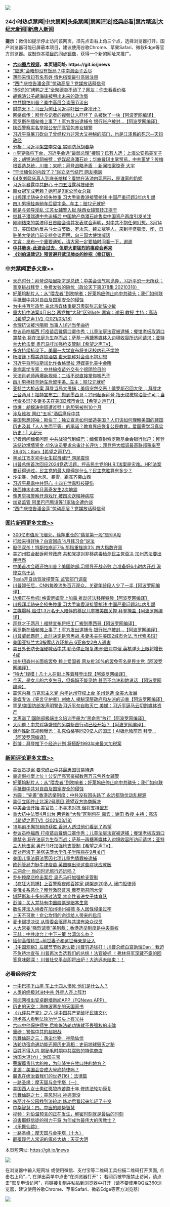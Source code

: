 ![](https://raw.githubusercontent.com/fqnews/bnews/master/64photo/fqnews-qr.jpg)

<div id="tt">
<h3>24小时热点禁闻|<a href="#%E4%B8%AD%E5%85%B1%E7%A6%81%E9%97%BB%E6%9B%B4%E5%A4%9A%E6%96%87%E7%AB%A0">中共禁闻</a>|<a href="#%E5%9B%BE%E7%89%87%E6%96%B0%E9%97%BB%E6%9B%B4%E5%A4%9A%E6%96%87%E7%AB%A0">头条禁闻</a>|<a href="#%E6%96%B0%E9%97%BB%E8%AF%84%E8%AE%BA%E6%9B%B4%E5%A4%9A%E6%96%87%E7%AB%A0">禁闻评论|<a href="#%E5%BF%85%E7%9C%8B%E7%BB%8F%E5%85%B8%E5%A5%BD%E6%96%87">经典必看|<a href="/video.md#%E7%A6%81%E7%89%87%E7%B2%BE%E9%80%89">禁片精选</a>|<a href="https://github.com/fqnews/djy/blob/master/gb/nf1351518.md#1">大纪元新闻</a>|<a href="https://github.com/fqnews/ntdtv/blob/master/gb/prog204.md#1">新唐人新闻</a></h3>
<div><b>提示：</b>微信如提示停止访问该网页，须先点击右上角三个点，选择浏览器打开。国产浏览器可能已屏蔽本项目，建议使用谷歌Chrome、苹果Safari、微软Edge等官方浏览器。或<a href="https://github.com/fqnews/bnews/blob/master/%E5%88%B6%E4%BD%9Cgit%E7%A6%81%E9%97%BB%E9%95%9C%E5%83%8F.md">制作本项目的同步镜像</a>，获得一个新的网址来推广。</div>
<ul>
<li><b><a href="http://d1.bdrive.tk/64.mp4" target="_blank">六四图片视频</a>，本页短网址: https://git.io/jnews</b></li>
<li><a href="/cbnews/20210318/1507460.md">“应邀”会晤却没有饭局？中南海面子丢尽</a></li>
<li><a href="/lifebaike/20210318/1507433.md">薄熙来情妇有名有姓 情色档案最引高层注目</a></li>
<li><a href="/cbnews/20210318/1507493.md">“西门庆控告潘金莲”惊动高层？党媒放话释信号</a></li>
<li><a href="/lifebaike/20210318/1507422.md">156岁的“烤鸭之王”全聚德卖不动了？网友：你去看看价格</a></li>
<li><a href="/ssgc/20210318/1507736.md">胡锦涛公子胡海锋被甩出未来的政治局</a></li>
<li><a href="/cnnews/20210318/1507552.md">中共惧怕川普？美中高层会谈细节流出</a></li>
<li><a href="/comments/20210318/1507628.md">财商天下：马云为何让习近平吓出一身冷汗？</a></li>
<li><a href="/cnnews/20210318/1507632.md">网络疯传：拜登与记者的视频让人吓坏了 头被砍了一块【阿波罗网编译】</a></li>
<li><a href="/topimagenews/20210318/1507445.md">索罗斯在缅甸摊上事了！军方发出逮捕令 银行账户被封...【阿波罗网编译】</a></li>
<li><a href="/cbnews/20210318/1507482.md">陕西警察实名举报公安厅高官包养女辅警</a></li>
<li><a href="/bannedvideo/20210318/1507601.md">习近平将屠刀砍向了曾经权力非常大又神秘的部门，也是江泽民的死穴--天钧政经</a></li>
<li><a href="/cbnews/20210318/1507461.md">分析：习近平架空李克强 实则防范胡春华</a></li>
<li><a href="/bannedvideo/20210318/1507443.md">💥李克强将下台，习近平会选“最弱总理”接班？已有人选；上海公安抓美军子弟；胡锦涛祖祠被劈；党媒起底潘石屹；华裔戴琪主掌贸易，中共噩梦？传梅根要选总统，川普：来吧；拜登战略矛盾 ｜新闻拍案惊奇 大宇</a></li>
<li><a href="/cnnews/20210318/1507452.md">“干涉缅甸的内政了？”赵立坚气结巴 网友嘲讽</a></li>
<li><a href="/yule/20210318/1507427.md">64岁刘晓庆真人到底长啥样？看她在泳池内现原形，是谁家的奶奶</a></li>
<li><a href="/cbnews/20210318/1507593.md">习近平暴露中共野心 十四五泄露科技硬伤</a></li>
<li><a href="/yule/20210318/1507634.md">超女冠军成老赖？她可是9家公司女总裁</a></li>
<li><a href="/topimagenews/20210318/1507678.md">川规拜半随央企损失惨重 习大手笔香港接管抢钱 中国严重问题3年内引爆</a></li>
<li><a href="/cbnews/20210319/1507880.md">四川男擦挂奔驰车后留字条…车主：赔12元就好</a></li>
<li><a href="/cnnews/20210319/1507909.md">同是与领导淫乱 江苏女辅警入狱 陕西女辅警转正提干</a></li>
<li><a href="/baitai/20210318/1507612.md">继其子潘瑞遭中共追捕后 中国地产商潘石屹售卖中国资产再度引发关注</a></li>
<li><a href="/bannedvideo/20210318/1507535.md">刚刚结束的美澳印日首脑会谈并发表联合声明，对中共不抱任何幻想。3月14日，美国纽约反共斗士白节敏、罗永东、魏立斌等人，来到华盛顿澳、印、日驻美大使馆门前支持会谈声明，向三国大使馆喊话</a></li>
<li><a href="/bannedvideo/20210318/1507554.md">文睿：发布一个重要通知，请大家一定要抽时间看一下，谢谢</a></li>
<li><b><a href="/comments/20200211/1275071.md" target="_blank">中共肺炎-此波会过去，但更大更猛烈的瘟疫会再来</a></b></li>
<li><b><a href="/comments/20200207/1272816.md" target="_blank">《刘伯温碑记》预言避开武汉肺炎的妙招（修订版）</a></b></li>
</ul>
</div>

<div class="catlist">
<h3><a href="/cbnews/" target="_blank">中共禁闻</a><span><a href="/cbnews/" target="_blank" rel="nofollow">更多文章>></a></span></h3>
<ul>
<li><a href="/cbnews/20210319/1508083.md" target="_blank">天亮时分：拜登说哈里斯才是总统；中美会谈气氛诡异，习近平恐一无所获；普京挑战拜登；免费发钱的隐忧（政论天下第378集 20210318）</a></li>
<li><a href="/comments/20210319/1508060.md" target="_blank">好莱坞制片人：从“喂龙者”到吹哨者；好莱坞应停止向中共磕头；我们如何联手抵御中共对自由及国家安全的侵蚀</a></li>
<li><a href="/cbnews/20210319/1508036.md" target="_blank">为中共百年造势 亲北京媒体重提习表彰张志新陈少敏</a></li>
<li><a href="/comments/20210319/1508018.md" target="_blank">重大抗中法案4月出台 两党推“大赦”区别何在    嘉宾：谢田 教授  主持：高洁【希望之声TV】(2021/03/18)</a></li>
<li><a href="/cbnews/20210319/1508006.md" target="_blank">合理抗议被污阻街 当事人详述当年曲折</a></li>
<li><a href="/comments/20210319/1507995.md" target="_blank">参议员呛福西 打疫苗后戴俩口罩作秀；儿童法庭法官被逮捕；餐馆老板取消口罩禁令 将在法庭为生存而战；萨基一再搪塞媒体入边境收容所访问请求；亚特兰大枪击案 奥巴马吁加强枪支管制【希望之声TV】</a></li>
<li><a href="/cbnews/20210319/1507948.md" target="_blank">多方持续抗议下，美国一大学宣布将关闭校内孔子学院</a></li>
<li><a href="/cbnews/20210319/1507932.md" target="_blank">杨洁篪下榻美连锁酒店 崔天凯称对会谈不抱幻想</a></li>
<li><a href="/cbnews/20210319/1507908.md" target="_blank">习近平将阿拉斯加比作香格里拉 港媒美化美中会晤</a></li>
<li><a href="/cbnews/20210319/1507907.md" target="_blank">美病毒学专家：中共搞疫苗外交有个很阴险目的</a></li>
<li><a href="/cbnews/20210319/1507906.md" target="_blank">天津肖老师再爆新视频：二话不说直接掌你嘴巴子</a></li>
<li><a href="/cbnews/20210319/1507880.md" target="_blank">四川男擦挂奔驰车后留字条…车主：赔12元就好</a></li>
<li><a href="/comments/20210319/1507841.md" target="_blank">亚特兰大枪击案 拜登当局大甩锅；美俄突然交恶！俄罗斯召回大使 ；拜登才上台两月！福特宣布工厂搬到墨西哥；21州起诉拜登 指无权撤输油管许可；当代索多玛?多妻多夫在美国2城市合法【希望之声TV】</a></li>
<li><a href="/cbnews/20210318/1507751.md" target="_blank">惊爆：胡锦涛宗祠遭斧劈！豹胆男被判10个月</a></li>
<li><a href="/cbnews/20210318/1507742.md" target="_blank">涉及维权 网红“五毛”酒后痛斥中共</a></li>
<li><a href="/cbnews/20210318/1507730.md" target="_blank">美国思想领袖：斯伯丁：独立宣言如何塑造美国？人们该如何理解美国的建国历史及其「人人生而平等」的承诺？教育界应恢复公民教育，爱国需学习真实历史！| 大纪元</a></li>
<li><a href="/comments/20210318/1507695.md" target="_blank">记者询问缅甸问题 中共战狼气到结巴；缅甸查封索罗斯基金会银行账户；拜登冻结边境墙资金 41名议员要求总审计长评估；拜登将大幅调最高联邦税率至39.6%；8am【希望之声TV】</a></li>
<li><a href="/cbnews/20210318/1507694.md" target="_blank">黑龙江15岁初中女生弑母藏尸 网民震惊</a></li>
<li><a href="/comments/20210318/1507652.md" target="_blank">川普总统首次回应2024竞选话题，抨击民主党的H.R.1法案是灾难。HR1法案要获得通过，民主党的最大障碍是什么？民主党胜算有多少？</a></li>
<li><a href="/cbnews/20210318/1507625.md" target="_blank">沙尘暴、9级大风、暴雪、霜冻齐袭山西</a></li>
<li><a href="/cbnews/20210318/1507593.md" target="_blank">习近平暴露中共野心 十四五泄露科技硬伤</a></li>
<li><a href="/cbnews/20210318/1507589.md" target="_blank">陕西神木市本月离奇发生2次地震</a></li>
<li><a href="/cbnews/20210318/1507562.md" target="_blank">豫男举报警察开游戏厅 被四次送精神病院</a></li>
<li><a href="/cbnews/20210318/1507555.md" target="_blank">加紧监管 阿里巴巴腾讯等11家陆企遭约谈</a></li>
<li><a href="/cbnews/20210318/1507493.md" target="_blank">“西门庆控告潘金莲”惊动高层？党媒放话释信号</a></li>

</ul>
</div>
<div class="catlist">
<h3><a href="/topimagenews/" target="_blank">图片新闻</a><span><a href="/topimagenews/" target="_blank" rel="nofollow">更多文章>></a></span></h3>
<ul>
<li><a href="/topimagenews/20210319/1508086.md" target="_blank">300亿市值灰飞烟灭，徐翔重仓的“翡翠第一股”告别A股</a></li>
<li><a href="/topimagenews/20210319/1508066.md" target="_blank">打脸来得好快？白宫回应“4月拜习会”说法</a></li>
<li><a href="/topimagenews/20210319/1508021.md" target="_blank">股债双杀！特斯拉崩近7％ 那指重挫逾3% 四大指数齐黑</a></li>
<li><a href="/topimagenews/20210319/1508000.md" target="_blank">美21州联合起诉拜登政府 共和党提对非移病毒检测民主党否决 加州恶法要出民哗然</a></li>
<li><a href="/topimagenews/20210319/1507978.md" target="_blank">中美首次会晤还怕川普？美国防部:习领导开战必败 台准备好6小时内开战 港惨变乌干达</a></li>
<li><a href="/topimagenews/20210319/1507900.md" target="_blank">Tesla开自动驾驶撞警车 监管部门调查</a></li>
<li><a href="/topimagenews/20210318/1507809.md" target="_blank">川普卸任后，CNN每晚流失百万观众，关键年龄段人少了一半【阿波罗网编译】</a></li>
<li><a href="/topimagenews/20210318/1507693.md" target="_blank">边境正在危机! 格雷厄姆雪上加霜 推动非法移民特赦【阿波罗网编译】</a></li>
<li><a href="/topimagenews/20210318/1507678.md" target="_blank">川规拜半随央企损失惨重 习大手笔香港接管抢钱 中国严重问题3年内引爆</a></li>
<li><a href="/topimagenews/20210318/1507676.md" target="_blank">主媒爆料 超过1.3万名无人陪伴的移民儿童被美国关押 拜登掩盖【阿波罗网编译】</a></li>
<li><a href="/topimagenews/20210318/1507550.md" target="_blank">拜登才干两月！福特宣布将把工厂搬到墨西哥【阿波罗网编译】</a></li>
<li><a href="/topimagenews/20210318/1507445.md" target="_blank">索罗斯在缅甸摊上事了！军方发出逮捕令 银行账户被封&#8230;【阿波罗网编译】</a></li>
<li><a href="/topimagenews/20210318/1507327.md" target="_blank">川普威武霸屏：此时决定是否再战 多妻多夫在美国2城市合法,当代索多玛?</a></li>
<li><a href="/topimagenews/20210318/1507047.md" target="_blank">美国亚特兰大3按摩店连环枪击 6亚裔女2白人遇害</a></li>
<li><a href="/topimagenews/20210317/1506882.md" target="_blank">美日外长防长强硬喊话中共 勒令停止报复澳洲;应对中俄,英核弹头上限将增长4成</a></li>
<li><a href="/topimagenews/20210317/1506859.md" target="_blank">加州纽森州长面临罢免 赖上爱国者 网友批30%的罢免签名是民主党【阿波罗网编译】</a></li>
<li><a href="/topimagenews/20210317/1506742.md" target="_blank">&#8220;特大&#8221;规模！几十人在街上等着拜登出现【阿波罗网编译】</a></li>
<li><a href="/topimagenews/20210317/1506740.md" target="_blank">今天，是女儿的六岁生日，但妈妈不能见她 甚至不允许和她说话 【阿波罗网编译】</a></li>
<li><a href="/topimagenews/20210317/1506469.md" target="_blank">震惊内幕 马克思主义党 内华达州夺权上台 多州竞选 全美大发展</a></li>
<li><a href="/topimagenews/20210316/1506210.md" target="_blank">美媒专访《誓言守护者》创始人 揭秘深层政府和左派的迫害【阿波罗网编译】</a></li>
<li><a href="/topimagenews/20210316/1506196.md" target="_blank">罕见!美国防部发声明警告习近平勿自取灭亡 美媒：习近平逼马云切割媒体资产</a></li>
<li><a href="/topimagenews/20210316/1506194.md" target="_blank">太离谱了!国防部极端主义培训手册为&#8221;黑命贵&#8221;放行【阿波罗网编译】</a></li>
<li><a href="/topimagenews/20210316/1506070.md" target="_blank">大问题！中共对华盛顿的另类斩首行动已经开始？【阿波罗网编译】</a></li>
<li><a href="/topimagenews/20210316/1505989.md" target="_blank">爆炸性卧底视频曝光：扎克伯格等同20亿人的国王！AI极危险前景 拜登&#8230;【阿波罗网编译】</a></li>
<li><a href="/topimagenews/20210316/1505703.md" target="_blank">彭博：拜登推下个经济计划 将搭配1993年来最大加税案</a></li>

</ul>
</div>
<div class="catlist">
<h3><a href="/comments/" target="_blank">新闻评论</a><span><a href="/comments/" target="_blank" rel="nofollow">更多文章>></a></span></h3>
<ul>
<li><a href="/comments/20210319/1508079.md" target="_blank">美议员提案 要求终止中共最惠国贸易待遇</a></li>
<li><a href="/comments/20210319/1508062.md" target="_blank">靠造假档案上位！公安厅高官豪掷数百万元包养女辅警</a></li>
<li><a href="/comments/20210319/1508060.md" target="_blank">好莱坞制片人：从“喂龙者”到吹哨者；好莱坞应停止向中共磕头；我们如何联手抵御中共对自由及国家安全的侵蚀</a></li>
<li><a href="/comments/20210319/1508054.md" target="_blank">方圆：“完善”香港选举制度：中共没有回头路了 永远都隐伏动乱根源</a></li>
<li><a href="/comments/20210319/1508046.md" target="_blank">美促立即终止北溪2号项目 德望双方协商解决</a></li>
<li><a href="/comments/20210319/1508028.md" target="_blank">中美会谈开始 美官员：不寻求对抗 但将支持盟友</a></li>
<li><a href="/comments/20210319/1508018.md" target="_blank">重大抗中法案4月出台 两党推“大赦”区别何在    嘉宾：谢田 教授  主持：高洁【希望之声TV】(2021/03/18)</a></li>
<li><a href="/comments/20210319/1508005.md" target="_blank">19年前不懈抗辩终获胜 香港人透过他们看到了希望</a></li>
<li><a href="/comments/20210319/1507995.md" target="_blank">参议员呛福西 打疫苗后戴俩口罩作秀；儿童法庭法官被逮捕；餐馆老板取消口罩禁令 将在法庭为生存而战；萨基一再搪塞媒体入边境收容所访问请求；亚特兰大枪击案 奥巴马吁加强枪支管制【希望之声TV】</a></li>
<li><a href="/comments/20210319/1507993.md" target="_blank">反对声浪下 美塔夫茨大学孔子学院将在9月关门</a></li>
<li><a href="/comments/20210319/1507969.md" target="_blank">美国儿童法庭法官因七项儿童色情罪被逮捕</a></li>
<li><a href="/comments/20210319/1507968.md" target="_blank">欧药管局力挺牛津疫苗 英国嘱出现这些症状应就医</a></li>
<li><a href="/comments/20210319/1507967.md" target="_blank">三洞合一 你的时光旅行还远吗？</a></li>
<li><a href="/comments/20210319/1507947.md" target="_blank">乔州按摩店枪击案后 奥巴马吁加强枪支管制</a></li>
<li><a href="/comments/20210319/1507941.md" target="_blank">【疯狂大抓捕】上百警察夜闯百姓家 绑架走20多人 闭门拒律师</a></li>
<li><a href="/comments/20210319/1507940.md" target="_blank">美俄关系恶化？拜登激怒普京 俄罗斯召回大使</a></li>
<li><a href="/comments/20210319/1507939.md" target="_blank">堪萨斯和十多州通过法案 禁变性者进女子体育队</a></li>
<li><a href="/comments/20210319/1507938.md" target="_blank">彭博：买入并持有中国股票是赔本生意</a></li>
<li><a href="/comments/20210319/1507931.md" target="_blank">数名非法入境者在加州德州被捕 多人因性侵坐过牢</a></li>
<li><a href="/comments/20210319/1507930.md" target="_blank">上天不可欺！俞公坎坷的命运给人带来的启示</a></li>
<li><a href="/comments/20210319/1507915.md" target="_blank">麦卡锡提决议 从情委会驱逐与共谍有染众议员</a></li>
<li><a href="/comments/20210319/1507913.md" target="_blank">人大常委“强烈谴责”美制裁：香港选举制度是中央事权</a></li>
<li><a href="/comments/20210319/1507912.md" target="_blank">王赫：中共攻台上中下三策 台湾怎么办？</a></li>
<li><a href="/comments/20210319/1507905.md" target="_blank">缅甸高僧转世~前世妻子和这世母亲是证人</a></li>
<li><a href="/comments/20210319/1507899.md" target="_blank">【中国观察】左媒节节败退认错 川普穷追猛打！川普总统白宫助理Dan：我迫不急待地宣布 川普再次当选我们的总统！法官被抓 ！弗林将军深藏不露的回答意味颇深！ 川普社交平台即将出炉！大选远未结束！！</a></li>

</ul>
</div>

<div class="catlist">
<h3>必看经典好文</h3>
<ul>
<li><a href="/cbnews/20200611/1343057.md" target="_blank">一中巴摔下山崖 车上十四人惨死 他们是什么人？</a></li>
<li><a href="/cbnews/20210119/1470579.md" target="_blank">人类的终极对决❗中共 外星人齐上阵❓❗</a></li>
<li><a href="/comments/20200503/1322531.md" target="_blank">禁闻网推出安卓翻墙新闻APP（FQNews APP）</a></li>
<li><a href="/tculture/xiulian/20170318/732480.md" target="_blank">历史的天空：海神波塞冬的天国家书</a></li>
<li><a href="/bookonline/20131116/201050.md" target="_blank">《九评共产党》之六 评中国共产党破坏民族文化</a></li>
<li><a href="/comments/20200227/1284657.md" target="_blank">道术高人看到法轮功学员头上有光柱</a></li>
<li><a href="/comments/20200926/1403542.md" target="_blank">六四中他保护师生 后修炼法轮功铸就不畏强权的丰碑</a></li>
<li><a href="/comments/20200717/1362287.md" target="_blank">重磅：警惕中共的超限战</a></li>
<li><a href="/tculture/20190101/1056889.md" target="_blank">乐舞仙踪之三：落尘化物　神隐仙伏</a></li>
<li><a href="/tculture/20121025/73069.md" target="_blank">法轮功宿命通功能还原历史真相：史前地球毁灭之秘</a></li>
<li><a href="/lifebaike/20200711/1358994.md" target="_blank">百姓不得入内 揭秘毛时期中共腐败的特供商店</a></li>
<li><a href="/cbnews/20180312/913459.md" target="_blank">治国大道(六)：治国三宝</a></li>
<li><a href="/comments/20200618/1346830.md" target="_blank">荣耀尊贵伟大的神，为何降生在牲口住的地方？</a></li>
<li><a href="/comments/20200712/1359488.md" target="_blank">北游：美国会变成大号底特律吗？</a></li>
<li><a href="/topimagenews/20180615/958090.md" target="_blank">魔鬼在统治着我们的世界(16)：法律篇</a></li>
<li><a href="/tculture/20160806/568214.md" target="_blank">一路圣缘：摩天国与金字塔（一）</a></li>
<li><a href="/comments/20190126/1070164.md" target="_blank">美国西人女士患红斑狼疮苦熬十年 修炼法轮功康复</a></li>
<li><a href="/tculture/20190101/792550.md" target="_blank">乐舞仙踪之七：巫风时兴 神迹渐没</a></li>
<li><a href="/comments/20210216/1488271.md" target="_blank">朱丽叶在公园找到法轮功 炼功后看起来年轻了十岁</a></li>
<li><a href="/comments/20200605/783247.md" target="_blank">中华智慧：四、中医的顺势智慧</a></li>
<li><a href="/comments/20200628/1351782.md" target="_blank">视频：刘伯温预言的正在发生，解密时刻就是最后的时刻</a></li>
<li><a href="/comments/20200622/1346846.md" target="_blank">迫害耶稣信徒的得力干将  为何成为最伟大的传教士？</a></li>
<li><a href="/comments/20200527/783191.md" target="_blank">《乐舞仙踪》</a></li>
<li><a href="/topimagenews/20180327/919935.md" target="_blank">一路圣缘：摩天国与金字塔（十九）</a></li>
<li><a href="/comments/20200619/783185.md" target="_blank">颠覆现代人常识的瘟疫大劫：天灭大明</a></li>

</ul>
</div>

本页短网址: https://git.io/jnews

![](https://raw.githubusercontent.com/fqnews/bnews/master/64photo/fqnews-qr.jpg)

在浏览器中输入短网址 或使用微信、支付宝等二维码工具扫描二维码打开页面, 点击右上角"...", 在弹出菜单中点击“在浏览器打开”； 若网页被举报禁止访问，请点击“恢复申请访问”，将链接复制并粘贴到浏览器中打开（请不要使用QQ或360浏览器，建议使用谷歌Chrome、苹果Safari、微软Edge等官方浏览器）

![](https://raw.githubusercontent.com/fqnews/bnews/master/64photo/wx.jpg)
